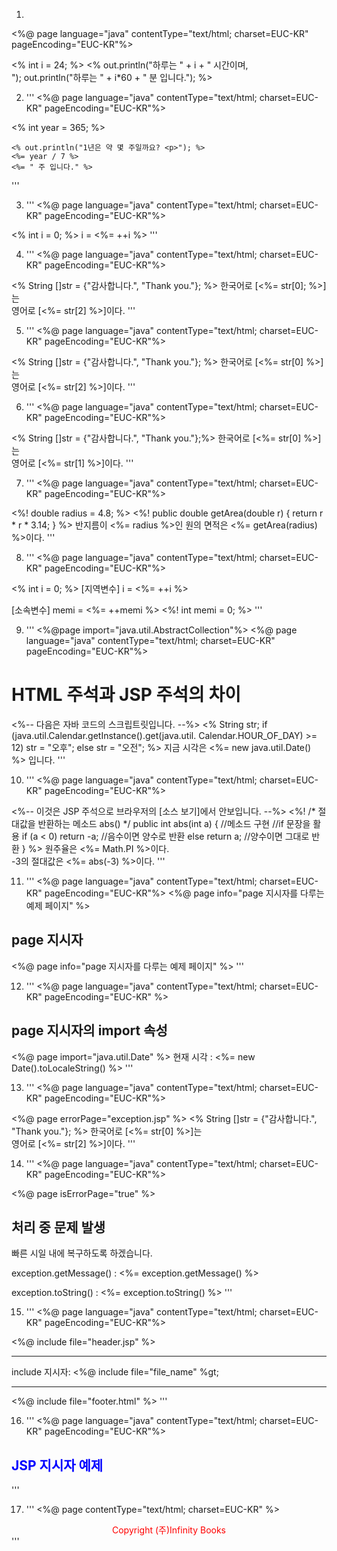1. 
<%@ page language="java" contentType="text/html; charset=EUC-KR"
    pageEncoding="EUC-KR"%>
<!DOCTYPE html>
<html>
<head>
<meta http-equiv="Content-Type" content="text/html; charset=EUC-KR">
<title>JSP 예제 scriptlet.jsp</title>
</head>
<body>
	<% int i = 24; %>
	<%
		out.println("하루는 " + i + " 시간이며, <br>");
		out.println("하루는 " + i*60 + " 분 입니다.");
	%>
</body>
</html>


2. '''
<%@ page language="java" contentType="text/html; charset=EUC-KR"
    pageEncoding="EUC-KR"%>
<!DOCTYPE html>
<html>
<head>
<meta http-equiv="Content-Type" content="text/html; charset=EUC-KR">
<title>JSP 예제 expression.jsp</title>
</head>
<body>
	<% int year = 365; %>
	
	<% out.println("1년은 약 몇 주일까요? <p>"); %>
	<%= year / 7 %>
	<%= " 주 입니다." %>
</body>
</html>
'''

3. '''
<%@ page language="java" contentType="text/html; charset=EUC-KR"
    pageEncoding="EUC-KR"%>
<!DOCTYPE html>
<html>
<head>
<meta http-equiv="Content-Type" content="text/html; charset=EUC-KR">
<title>JSP 예제 increment.jsp</title>
</head>
<body>
	<% int i = 0; %>
	i = <%= ++i %>
</body>
</html>
'''

4. '''
<%@ page language="java" contentType="text/html; charset=EUC-KR"
    pageEncoding="EUC-KR"%>
<!DOCTYPE html>
<html>
<head>
<meta http-equiv="Content-Type" content="text/html; charset=EUC-KR">
<title>JSP 예제 error.jsp</title>
</head>
<body>
	<% String []str = {"감사합니다.", "Thank you."}; %>
	한국어로 [<%= str[0]; %>]는 <br>
	영어로 [<%= str[2] %>]이다.
</body>
</html>
'''

5. '''
<%@ page language="java" contentType="text/html; charset=EUC-KR"
    pageEncoding="EUC-KR"%>
<!DOCTYPE html>
<html>
<head>
<meta http-equiv="Content-Type" content="text/html; charset=EUC-KR">
<title>JSP 예제 runerror.jsp</title>
</head>
<body>
	<% String []str = {"감사합니다.", "Thank you."}; %>
	한국어로 [<%= str[0] %>]는 <br>
	영어로 [<%= str[2] %>]이다.
</body>
</html>
'''

6. '''
<%@ page language="java" contentType="text/html; charset=EUC-KR"
    pageEncoding="EUC-KR"%>
<!DOCTYPE html>
<html>
<head>
<meta charset="EUC-KR">
<title>JSP 예제 runerrorhandle.jsp</title>
</head>
<body>
	<% String []str = {"감사합니다.", "Thank you."};%>
	한국어로 [<%= str[0] %>]는 <br>
	영어로 [<%= str[1] %>]이다.
</body>
</html>
'''

7. '''
<%@ page language="java" contentType="text/html; charset=EUC-KR"
    pageEncoding="EUC-KR"%>
<!DOCTYPE html>
<html>
<head>
<meta http-equiv="Content-Type" content="text/html; charset=EUC-KR">
<title>JSP 예제 declaration.jsp</title>
</head>
<body>
	<%! double radius = 4.8; %>
	<%!
		public double getArea(double r) {
			return r * r * 3.14;
		}
	%>
	반지름이 <%= radius %>인 원의 면적은 <%= getArea(radius) %>이다.
</body>
</html>
'''

8. '''
<%@ page language="java" contentType="text/html; charset=EUC-KR"
    pageEncoding="EUC-KR"%>
<!DOCTYPE html>
<html>
<head>
<meta http-equiv="Content-Type" content="text/html; charset=EUC-KR">
<title>JSP 예제 membervar.jsp</title>
</head>
<body>
	<% int i = 0; %>
	[지역변수] i = <%= ++i %>
	<p>
	[소속변수] memi = <%= ++memi %>
	<%! int memi = 0; %>
</body>
</html>
'''

9. '''
<%@page import="java.util.AbstractCollection"%>
<%@ page language="java" contentType="text/html; charset=EUC-KR"
    pageEncoding="EUC-KR"%>
<!DOCTYPE html>
<html>
<head>
<meta http-equiv="Content-Type" content="text/html; charset=EUC-KR">
<title>JSP 예제 jspcomments.jsp</title>
</head>
<body>
<h1> HTML 주석과 JSP 주석의 차이 </h1>
<!-- 이것은 HTML 주석으로 웹 브라우저의 [소스 보기]에서 보입니다. -->
	<%-- 다음은 자바 코드의 스크립트릿입니다. --%>
	<%
		String str;
		if (java.util.Calendar.getInstance().get(java.util.
			Calendar.HOUR_OF_DAY) >= 12)
			str = "오후";
		else
			str = "오전";
	%>
	<!-- 지금은 <%= str %>입니다. -->
	지금 시각은 <%= new java.util.Date() %> 입니다.
</body>
</html>
'''

10. '''
<%@ page language="java" contentType="text/html; charset=EUC-KR"
    pageEncoding="EUC-KR"%>
<!DOCTYPE html>
<html>
<head>
<meta http-equiv="Content-Type" content="text/html; charset=EUC-KR">
<title>JSP 예제 comments.jsp</title>
</head>
<body>
<!-- 이것은 HTML 주석으로 웹 브라우저의 [소스 보기]에서 보입니다. -->
	<%-- 이것은 JSP 주석으로 브라우저의 [소스 보기]에서 안보입니다. --%>
	<%!
		/*
			절대값을 반환하는 메소드 abs()
		*/
		public int abs(int a) { //메소드 구현
			//if 문장을 활용
			if (a < 0) return -a;	//음수이면 양수로 반환
			else return a; 			//양수이면 그대로 반환
	}
	%>
	원주율은 <%= Math.PI %>이다. <br>
	-3의 절대값은 <%= abs(-3) %>이다.
</body>
</html>
'''

11. '''
<%@ page language="java" contentType="text/html; charset=EUC-KR"
    pageEncoding="EUC-KR"%>
<%@ page info="page 지시자를 다루는 예제 페이지" %>
<!DOCTYPE html>
<html>
<head>
<meta http-equiv="Content-Type" content="text/html; charset=EUC-KR">
<title>JSP 예제 info.jsp</title>
</head>
<body>
<h2> page 지시자 </h2>
&lt;%@ page info="page 지시자를 다루는 예제 페이지" %&gt;
</body>
</html>
'''

12. '''
<%@ page language="java" contentType="text/html; charset=EUC-KR"
    pageEncoding="EUC-KR" %>
<!DOCTYPE html>
<html>
<head>
<meta http-equiv="Content-Type" content="text/html; charset=EUC-KR">
<title>JSP 예제 import.jsp</title>
</head>
<body>
	<h2> page 지시자의 import 속성 </h2>
	<%@ page import="java.util.Date" %>
	현재 시각 : <%= new Date().toLocaleString() %>
</body>
</html>
'''

13. '''
<%@ page language="java" contentType="text/html; charset=EUC-KR"
    pageEncoding="EUC-KR"%>

<html>
<head>
<meta http-equiv="Content-Type" content="text/html; charset=EUC-KR">
<title>JSP 예제 errorpage.jsp</title>
</head>
<body>
	<%@ page errorPage="exception.jsp" %>
	<% String []str = {"감사합니다.", "Thank you."}; %>
	한국어로 [<%= str[0] %>]는 <br>
	영어로 [<%= str[2] %>]이다.
</body>
</html>
'''

14. '''
<%@ page language="java" contentType="text/html; charset=EUC-KR"
    pageEncoding="EUC-KR"%>

<html>
<head>
<meta http-equiv="Content-Type" content="text/html; charset=EUC-KR">
<title>JSP 예제 exception.jsp</title>
</head>
<body>
	<%@ page isErrorPage="true" %>
	<h2> 처리 중 문제 발생 </h2>
	빠른 시일 내에 복구하도록 하겠습니다. <p>
	exception.getMessage() : <%= exception.getMessage() %> <p>
	exception.toString() : <%= exception.toString() %>
</body>
</html>
'''

15. '''
<%@ page language="java" contentType="text/html; charset=EUC-KR"
    pageEncoding="EUC-KR"%>
<!DOCTYPE html>
<html>
<head>
<meta http-equiv="Content-Type" content="text/html; charset=EUC-KR">
<title>JSP 예제 include.jsp</title>
</head>
<body>
	<%@ include file="header.jsp" %>
	<hr> <p>
	include 지시자: &lt;%@ include file="file_name" %gt; <p>
	<hr> <p>
	<%@ include file="footer.html" %>
</body>
</html>
'''

16. '''
<%@ page language="java" contentType="text/html; charset=EUC-KR"
    pageEncoding="EUC-KR"%>
<!DOCTYPE html>
<html>
<head>
<meta http-equiv="Content-Type" content="text/html; charset=EUC-KR">
<title>JSP 예제</title>
</head>
<body>
	<h2><font color=blue>JSP 지시자 예제</font></h2>
</body>
</html>
'''

17. '''
<%@ page contentType="text/html; charset=EUC-KR" %>
<center>
<font color=red>Copyright (주)Infinity Books</font>
</center>
'''

